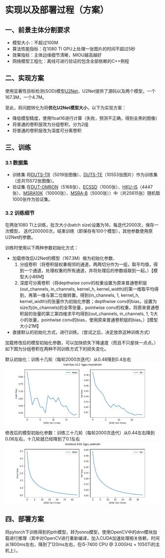 # 实现以及部署过程（方案）

## 一、前景主体分割要求

- 模型大小：不超过100M
- 算法性能指标：在1080 TI GPU上处理一张图片的时间不超过5秒
- 效果指标：主体边缘细节清晰，MIOU越高越好
- 网络模型工程化：离线可进行验证的包含全部依赖的C++例程

## 二、实现方案

使用显著性目标检测(SOD)模型[U2Net](https://github.com/xuebinqin/U-2-Net)，U2Net提供了源码以及两个模型，一个167.3M，一个4.7M。

至此，将问题转化为将**优化U2Net模型大小**，以下为实现方案：

- 降低模型精度，使用float16进行计算（失败，预测不正确，得到全黑的图像）
- 将普通的卷积层改为分组卷积，分为2组
- 将普通的卷积层改为深度可分离卷积

## 三、训练

### 3.1 数据集

- 训练集
    将[DUTS-TR](http://saliencydetection.net/duts)（5019张图像）、[DUTS-TE](http://saliencydetection.net/duts)（10553张图片）作为训练集（总共15572张图像）。
- 验证集
    在[DUT-OMRON](http://saliencydetection.net/dut-omron/#org96c3bab)（5168张）、[ECSSD](http://www.cse.cuhk.edu.hk/leojia/projects/hsaliency/dataset.html)（1000张）、[HKU-IS](https://i.cs.hku.hk/~gbli/deep_saliency.html)（4447张）、[MSRA10K](https://mmcheng.net/msra10k/)（10000张）、[MSRA-B](https://mmcheng.net/msra10k/)（5000张））中（共25615张）随机取1000张作为验证集。

### 3.2 训练细节
在两张1080 TI上训练，批次大小(batch size)设置为16，每迭代2000次，保存一次模型，
迭代200000次，结束训练（即保存有100个模型），其他参数使用原U2Net的参数。
<!-- 当训练整体损失（由side1-6以及side fuse分类的损失相加）小于0.5或者side fuse分类的损失小于0.05时停止训练。 -->

训练时使用以下两种参数初始化方式：
- 加载修改后U2Net的模型（167.3M）做为初始化参数、
    1. 分组卷积（将卷积层权重相邻的通道，两两切分作为一组，取平均值，得到一个通道，处理权重的所有通道，并将处理后的参数级联到一起。）【模型大小86M】
    2. 深度可分离卷积（将depthwise conv的权重设置为原来普通卷积层(out_channels, in_channels, kernel_h, kernel_width)的第一维取平均得到，再第一维与第二位做转置，得到(in_channels, 1, kernel_h, kernel_width)的张量作为初始化参数；depthwise conv的bias，设置为size为(in_channels)的全零张量，pointwise conv的权重，将原来普通卷积层的张量的第三第四维求平均得到(out_channels, in_channels, 1, 1)大小的张量，pointwise conv的bias，使用原来普通卷积层的bias。）【模型大小21M】
- 直接默认的初始化方式，进行训练。（尝试之后，决定放弃这种训练方式）

加载修改后的模型初始化参数，可以加快损失下降速度（而且不只是快一点点。）如下图为分组卷积在两种不同训练方式下的损失变化。

默认初始化：训练十几轮（每轮2000次迭代）从0.48降到0.4左右
![](./Figures/train_groupconv_nopretrain.png)

修改后的模型初始化参数：训练三十几轮（每轮2000次迭代）从0.44左右降到0.06左右，十几轮就已经降到了0.1左右
![](./Figures/train_groupconv_pretrain.png)

## 四、部署方案

将pytorch下训练得到的pth模型，转为onnx模型，使用OpenCV中的dnn模块加载进行推理（其中对OpenCV进行重新编译，加入CUDA加速处理相关依赖，时间从1800ms左右，降到了120ms左右，在i5-7400 CPU @ 3.00GHz + 1050Ti的主机上）。